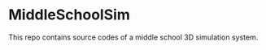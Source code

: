 MiddleSchoolSim
===============

This repo contains source codes of a middle school 3D simulation system.
